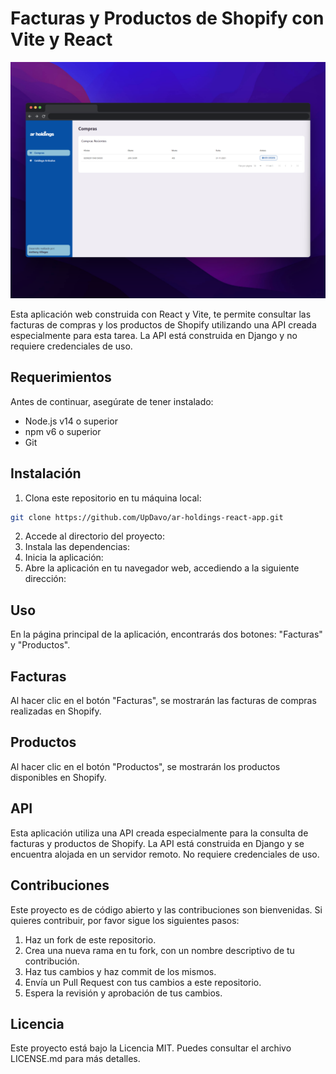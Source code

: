 # Facturas y Productos de Shopify con Vite y React

![Imagen de la aplicación](./public/img/readme.png)

Esta aplicación web construida con React y Vite, te permite consultar las facturas de compras y los productos de Shopify utilizando una API creada especialmente para esta tarea. La API está construida en Django y no requiere credenciales de uso.

## Requerimientos

Antes de continuar, asegúrate de tener instalado:

- Node.js v14 o superior
- npm v6 o superior
- Git

## Instalación

1. Clona este repositorio en tu máquina local:

```bash
git clone https://github.com/UpDavo/ar-holdings-react-app.git
```

2. Accede al directorio del proyecto:
3. Instala las dependencias:
4. Inicia la aplicación:
5. Abre la aplicación en tu navegador web, accediendo a la siguiente dirección:

## Uso

En la página principal de la aplicación, encontrarás dos botones: "Facturas" y "Productos".

## Facturas

Al hacer clic en el botón "Facturas", se mostrarán las facturas de compras realizadas en Shopify.

## Productos

Al hacer clic en el botón "Productos", se mostrarán los productos disponibles en Shopify.

## API

Esta aplicación utiliza una API creada especialmente para la consulta de facturas y productos de Shopify. La API está construida en Django y se encuentra alojada en un servidor remoto. No requiere credenciales de uso.

## Contribuciones

Este proyecto es de código abierto y las contribuciones son bienvenidas. Si quieres contribuir, por favor sigue los siguientes pasos:

1. Haz un fork de este repositorio.
2. Crea una nueva rama en tu fork, con un nombre descriptivo de tu contribución.
3. Haz tus cambios y haz commit de los mismos.
4. Envía un Pull Request con tus cambios a este repositorio.
5. Espera la revisión y aprobación de tus cambios.

## Licencia

Este proyecto está bajo la Licencia MIT. Puedes consultar el archivo LICENSE.md para más detalles.
